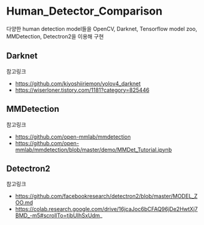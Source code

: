 # Human_Detector_Comparison

다양한 human detection model들을 OpenCV, Darknet, Tensorflow model zoo, MMDetection, Detectron2을 이용해 구현

## Darknet
참고링크
+ https://github.com/kiyoshiiriemon/yolov4_darknet
+ https://wiserloner.tistory.com/1181?category=825446

## MMDetection
참고링크
+ https://github.com/open-mmlab/mmdetection
+ https://github.com/open-mmlab/mmdetection/blob/master/demo/MMDet_Tutorial.ipynb

## Detectron2
참고링크
+ https://github.com/facebookresearch/detectron2/blob/master/MODEL_ZOO.md
+ https://colab.research.google.com/drive/16jcaJoc6bCFAQ96jDe2HwtXj7BMD_-m5#scrollTo=tjbUIhSxUdm_

